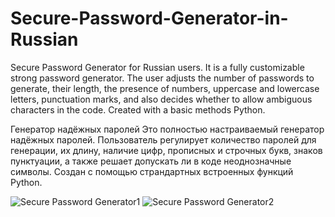 # Secure-Password-Generator-in-Russian
Secure Password Generator for Russian users.
It is a fully customizable strong password generator. The user adjusts the number of passwords to generate, their length, the presence of numbers, uppercase and lowercase letters, punctuation marks, and also decides whether to allow ambiguous characters in the code. Created with a basic methods Python.

Генератор надёжных паролей
Это полностью настраиваемый генератор надёжных паролей. Пользователь регулирует количество паролей для генерации, их длину, наличие цифр, прописных и строчных букв, знаков пунктуации, а также решает допускать ли в коде неоднозначные символы. Создан с помощью страндартных встроенных функций Python.

![Secure Password Generator1](https://user-images.githubusercontent.com/78534796/107041331-6d080500-67d1-11eb-8f19-eedb8831ca6b.JPG)
![Secure Password Generator2](https://user-images.githubusercontent.com/78534796/107041334-6da09b80-67d1-11eb-82e4-97578d621df3.JPG)
